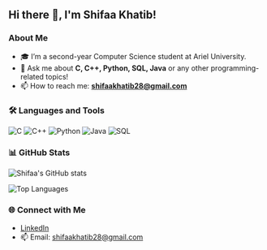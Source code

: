 ## Hi there 👋, I'm Shifaa Khatib!

### About Me
- 🎓 I’m a second-year Computer Science student at Ariel University.
- 💬 Ask me about **C, C++, Python, SQL, Java** or any other programming-related topics!
- 📫 How to reach me: **shifaakhatib28@gmail.com**

### 🛠️ Languages and Tools
![C](https://img.shields.io/badge/-C-A8B9CC?style=flat&logo=c&logoColor=white)
![C++](https://img.shields.io/badge/-C++-00599C?style=flat&logo=c%2B%2B&logoColor=white)
![Python](https://img.shields.io/badge/-Python-3776AB?style=flat&logo=python&logoColor=white)
![Java](https://img.shields.io/badge/-Java-007396?style=flat&logo=java&logoColor=white)
![SQL](https://img.shields.io/badge/-SQL-4479A1?style=flat&logo=postgresql&logoColor=white)

### 📊 GitHub Stats
![Shifaa's GitHub stats](https://github-readme-stats.vercel.app/api?shifaaKh28=shifaaKh28&show_icons=true&theme=radical)

![Top Languages](https://github-readme-stats.vercel.app/api/top-langs/?shifaaKh28=shifaaKh28&layout=compact&theme=radical)


### 🌐 Connect with Me
- [LinkedIn](https://www.linkedin.com/in/shifaakhatib)
- 📫 Email: [shifaakhatib28@gmail.com](mailto:shifaakhatib28@gmail.com)


